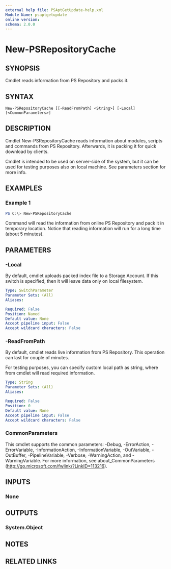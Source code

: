 ```yaml
---
external help file: PSAptGetUpdate-help.xml
Module Name: psaptgetupdate
online version:
schema: 2.0.0
---
```


# New-PSRepositoryCache

## SYNOPSIS

Cmdlet reads information from PS Repository and packs it.

## SYNTAX

```
New-PSRepositoryCache [[-ReadFromPath] <String>] [-Local] [<CommonParameters>]
```

## DESCRIPTION
Cmdlet New-PSRepositoryCache reads information about modules, scripts and commands from PS Repository.
Afterwards, it is packing it for quick download by clients.

Cmdlet is intended to be used on server-side of the system, but it can be used for testing purposes also on local machine. See parameters section for more info.

## EXAMPLES

### Example 1
```powershell
PS C:\> New-PSRepositoryCache
```

Command will read the information from online PS Repository and pack it in temporary location. Notice that reading information will run for a long time (about 5 minutes).


## PARAMETERS

### -Local

By default, cmdlet uploads packed index file to a Storage Account.
If this switch is specified, then it will leave data only on local filesystem.

```yaml
Type: SwitchParameter
Parameter Sets: (All)
Aliases:

Required: False
Position: Named
Default value: None
Accept pipeline input: False
Accept wildcard characters: False
```

### -ReadFromPath

By default, cmdlet reads live information from PS Repository. This operation can last for couple of minutes.

For testing purposes, you can specify custom local path as string, where from cmdlet will read required information.

```yaml
Type: String
Parameter Sets: (All)
Aliases:

Required: False
Position: 0
Default value: None
Accept pipeline input: False
Accept wildcard characters: False
```

### CommonParameters

This cmdlet supports the common parameters: -Debug, -ErrorAction, -ErrorVariable, -InformationAction, -InformationVariable, -OutVariable, -OutBuffer, -PipelineVariable, -Verbose, -WarningAction, and -WarningVariable. For more information, see about_CommonParameters (http://go.microsoft.com/fwlink/?LinkID=113216).

## INPUTS

### None

## OUTPUTS

### System.Object

## NOTES

## RELATED LINKS
